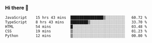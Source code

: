 ### Hi there 🌱
<!--START_SECTION:waka-->

```txt
JavaScript    15 hrs 43 mins  ███████████████▒░░░░░░░░░   60.72 %
TypeScript    8 hrs 43 mins   ████████▒░░░░░░░░░░░░░░░░   33.70 %
HTML          54 mins         █░░░░░░░░░░░░░░░░░░░░░░░░   03.48 %
CSS           19 mins         ▒░░░░░░░░░░░░░░░░░░░░░░░░   01.23 %
Python        12 mins         ▒░░░░░░░░░░░░░░░░░░░░░░░░   00.80 %
```

<!--END_SECTION:waka-->
<!--
**Dieg0raf/Dieg0raf** is a ✨ _special_ ✨ repository because its `README.md` (this file) appears on your GitHub profile.

Here are some ideas to get you started:

- 🔭 I’m currently working on ...
- 🌱 I’m currently learning ...
- 👯 I’m looking to collaborate on ...
- 🤔 I’m looking for help with ...
- 💬 Ask me about ...
- 📫 How to reach me: ...
- 😄 Pronouns: ...
- ⚡ Fun fact: ...
-->
